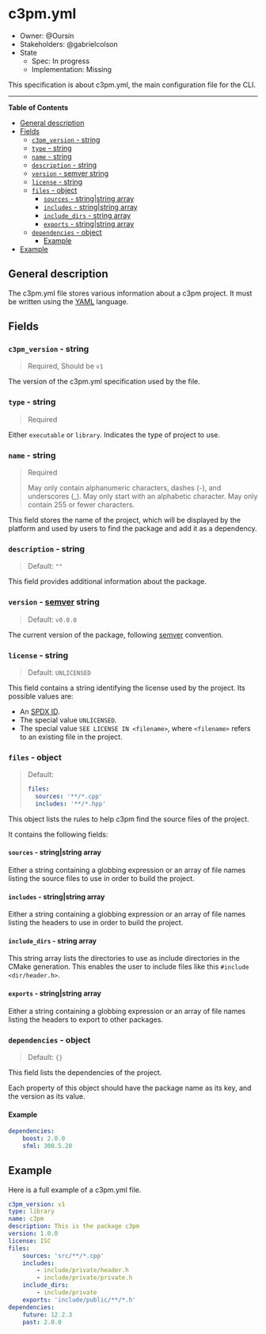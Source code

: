 # c3pm.yml

* Owner: @Oursin
* Stakeholders: @gabrielcolson
* State
	* Spec: In progress
	* Implementation: Missing

This specification is about c3pm.yml, the main configuration file for the CLI.

----

<!-- START doctoc generated TOC please keep comment here to allow auto update -->
<!-- DON'T EDIT THIS SECTION, INSTEAD RE-RUN doctoc TO UPDATE -->
**Table of Contents**

- [General description](#general-description)
- [Fields](#fields)
  - [`c3pm_version` - string](#c3pm_version---string)
  - [`type` - string](#type---string)
  - [`name` - string](#name---string)
  - [`description` - string](#description---string)
  - [`version` - semver string](#version---semver-string)
  - [`license` - string](#license---string)
  - [`files` - object](#files---object)
    - [`sources` - string|string array](#sources---stringstring-array)
    - [`includes` - string|string array](#includes---stringstring-array)
    - [`include_dirs` - string array](#include_dirs---string-array)
    - [`exports` - string|string array](#exports---stringstring-array)
  - [`dependencies` - object](#dependencies---object)
    - [Example](#example)
- [Example](#example-1)

<!-- END doctoc generated TOC please keep comment here to allow auto update -->

## General description

The c3pm.yml file stores various information about a c3pm project.
It must be written using the [YAML](https://yaml.org) language.

## Fields

### `c3pm_version` - string

> Required, Should be `v1`

The version of the c3pm.yml specification used by the file.

### `type` - string

> Required

Either `executable` or `library`. Indicates the type of project to use.

### `name` - string

> Required
>
> May only contain alphanumeric characters, dashes (-), and underscores (_). May only start
> with an alphabetic character. May only contain 255 or fewer characters.

This field stores the name of the project, which will be displayed by the platform and
used by users to find the package and add it as a dependency.

### `description` - string

> Default: `""`

This field provides additional information about the package.

### `version` - [semver](https://semver.org) string

> Default: `v0.0.0`

The current version of the package, following [semver](https://semver.org) convention.

### `license` - string

> Default: `UNLICENSED`

This field contains a string identifying the license used by the project. Its possible values are:
* An [SPDX ID](https://spdx.org/licenses/).
* The special value `UNLICENSED`.
* The special value `SEE LICENSE IN <filename>`, where `<filename>` refers to an existing file in the project.

### `files` - object

> Default:
> ```yaml
> files:
>   sources: '**/*.cpp'
>   includes: '**/*.hpp'
>```

This object lists the rules to help c3pm find the source files of the project.

It contains the following fields:
   
#### `sources` - string|string array

Either a string containing a globbing expression or an array of file names listing the source files to use in order to build the project.

#### `includes` - string|string array

Either a string containing a globbing expression or an array of file names listing the headers to use in order to build the project.

#### `include_dirs` - string array

This string array lists the directories to use as include directories in the CMake generation.
This enables the user to include files like this `#include <dir/header.h>`.

#### `exports` - string|string array

Either a string containing a globbing expression or an array of file names listing the headers to export to other packages.

### `dependencies` - object

> Default: `{}`

This field lists the dependencies of the project.

Each property of this object should have the package name as its key, and the version as its value.

#### Example

```yaml
dependencies:
    boost: 2.0.0
    sfml: 300.5.20
```

## Example

Here is a full example of a c3pm.yml file.

```yaml
c3pm_version: v1
type: library
name: c3pm
description: This is the package c3pm
version: 1.0.0
license: ISC
files:
    sources: 'src/**/*.cpp'
    includes:
        - include/private/header.h
        - include/private/private.h
    include_dirs:
        - include/private
    exports: 'include/public/**/*.h'
dependencies:
    future: 12.2.3
    past: 2.0.0
```
